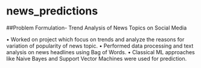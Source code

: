 # news_predictions

##Problem Formulation- Trend Analysis of News Topics on Social Media 					

•	Worked on project which focus on trends and analyze the reasons for variation of popularity of news topic.
•	Performed data processing and text analysis on news headlines using Bag of Words.
•	Classical ML approaches like Naive Bayes and Support Vector Machines were used for prediction.
